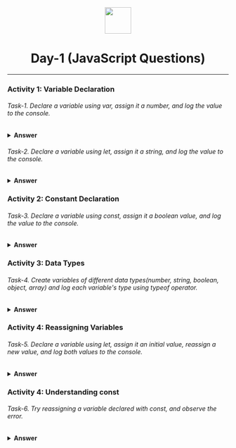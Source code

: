 <div align="center">
  <img height="60" src="https://img.icons8.com/color/344/javascript.png">
  <h1>Day-1 (JavaScript Questions)</h1>
</div>

---

### Activity 1: Variable Declaration

###### Task-1. Declare a variable using var, assign it a number, and log the value to the console.

<details><summary><b>Answer</b></summary>
<p>

```javascript
var num;
num = 1;
console.log(num); // Output: 1
```

</p>
</details>

###### Task-2. Declare a variable using let, assign it a string, and log the value to the console.

<details><summary><b>Answer</b></summary>
<p>

```javascript
let place;
place = "uttarakhand";
console.log(place); // Output: "uttarakhand"
```

</p>
</details>

### Activity 2: Constant Declaration

###### Task-3. Declare a variable using const, assign it a boolean value, and log the value to the console.

<details><summary><b>Answer</b></summary>
<p>

```javascript
const isOk; //SyntaxError: Missing initializer in const declaration
isOk = true;
console.log(isOk);
```

</p>
</details>

### Activity 3: Data Types

###### Task-4. Create variables of different data types(number, string, boolean, object, array) and log each variable's type using typeof operator.

<details><summary><b>Answer</b></summary>
<p>

```javascript
// Number
let myNumber = 42;
console.log(typeof myNumber); // Output: "number"

// String
let myString = "Hello, World!";
console.log(typeof myString); // Output: "string"

// Boolean
let myBool = true;
console.log(typeof myBool); // Output: "boolean"

// Object
let obj = { name: "John", age: 30 };
console.log(typeof obj); // Output: "object"

// Array
let arr = [1, 2, 3, 4, 5];
console.log(typeof arr); // Output: "object"

// Null
let myNul = null;
console.log(typeof myNul); // Output: "object"

// Undefined
let myUndefine;
console.log(typeof myUndefine); // Output: "undefined"

// Function
let myFunction = function () {};
console.log(typeof myFunction); // Output: "function"

// Symbol
let mySymbol = Symbol();
console.log(typeof mySymbol); // Output: "symbol"

// BigInt
let myBig = 9007199254740991n;
console.log(typeof myBig); // Output: "bigint"
```

</p>
</details>

### Activity 4: Reassigning Variables

###### Task-5. Declare a variable using let, assign it an initial value, reassign a new value, and log both values to the console.

<details><summary><b>Answer</b></summary>
<p>

```javascript
let myName;

myName = "Ravish";
console.log(myName); //output: "Ravish"

myName = "cykoRavish";
console.log(myName); //output: "cykoRavish"
```

</p>
</details>

### Activity 4: Understanding const

###### Task-6. Try reassigning a variable declared with const, and observe the error.

<details><summary><b>Answer</b></summary>
<p>

```javascript
const myConstant = 30;
console.log(myConstant); // Output: 30

// Attempt to reassign the variable
myConstant = 40; // Uncaught TypeError: invalid assignment to const 'myConstant'
console.log(myConstant);
```

</p>
</details>

